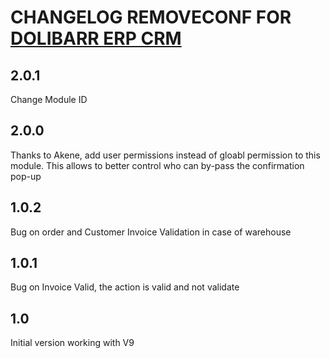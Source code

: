 # CHANGELOG REMOVECONF FOR <a href="https://www.dolibarr.org">DOLIBARR ERP CRM</a>

## 2.0.1
Change Module ID

## 2.0.0
Thanks to Akene, add user permissions instead of gloabl permission to this module.
This allows to better control who can  by-pass the confirmation pop-up

## 1.0.2
Bug on order and Customer Invoice Validation in case of warehouse

## 1.0.1
Bug on Invoice Valid, the action is valid and not validate

## 1.0
Initial version working with V9


